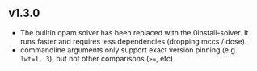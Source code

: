 ## v1.3.0

 - The builtin opam solver has been replaced with the 0install-solver. It runs faster and requires less dependencies (dropping mccs / dose).
 - commandline arguments only support exact version pinning (e.g. `lwt=1..3`), but not other comparisons (`>=`, etc)
